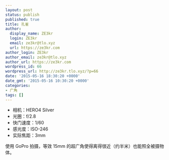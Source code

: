 ```yaml
---
layout: post
status: publish
published: true
title: 孔雀
author:
  display_name: ZE3kr
  login: ZE3kr
  email: ze3kr@tlo.xyz
  url: https://ze3kr.com
author_login: ZE3kr
author_email: ze3kr@tlo.xyz
author_url: https://ze3kr.com
wordpress_id: 66
wordpress_url: http://ze3kr.tlo.xyz/?p=66
date: '2015-05-16 18:30:20 +0000'
date_gmt: '2015-05-16 10:30:20 +0000'
categories:
- 广角
tags: []
---
```

<ul>
<li>相机：HERO4 Silver</li>
<li>光圈：f/2.8</li>
<li>快门速度：1/60</li>
<li>感光度：ISO-246</li>
<li>实际焦距：3mm</li>
</ul>
<p>使用 GoPro 拍摄，等效 15mm 的超广角使得离得很近（约半米）也能照全被摄物体。</p>
